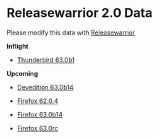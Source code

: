 

Releasewarrior 2.0 Data
=======================

Please modify this data with [Releasewarrior](https://github.com/mozilla-releng/releasewarrior-2.0)

**Inflight**

* [Thunderbird 63.0b1](/inflight/thunderbird/thunderbird-beta-63.0b1.md)

**Upcoming**

* [Devedition 63.0b14](/upcoming/devedition/devedition-devedition-63.0b14.md)

* [Firefox 62.0.4](/upcoming/firefox/firefox-release-62.0.4.md)

* [Firefox 63.0b14](/upcoming/firefox/firefox-beta-63.0b14.md)

* [Firefox 63.0rc](/upcoming/firefox/firefox-release-rc-63.0rc.md)

